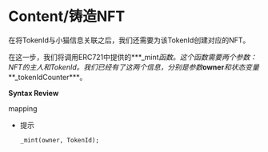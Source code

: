 # Content/铸造NFT

在将TokenId与小猫信息关联之后，我们还需要为该TokenId创建对应的NFT。

在这一步，我们将调用ERC721中提供的***_mint***函数。这个函数需要两个参数：*NFT的主人*和*TokenId*。我们已经有了这两个信息，分别是参数***owner***和状态变量***_tokenIdCounter***。

**Syntax Review**

mapping

- 提示
    
    ```solidity
    _mint(owner, TokenId);
    ```